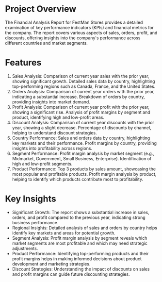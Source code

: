 # Project Overview
The Financial Analysis Report for FestMan Stores provides a detailed examination of key performance indicators (KPIs) and financial metrics for the company. The report covers various aspects of sales, orders, profit, and discounts, offering insights into the company's performance across different countries and market segments.
# Features
1. Sales Analysis:
Comparison of current year sales with the prior year, showing significant growth.
Detailed sales data by country, highlighting top-performing regions such as Canada, France, and the United States.
2. Orders Analysis:
Comparison of current year orders with the prior year, indicating a substantial increase.
Breakdown of orders by country, providing insights into market demand.
3. Profit Analysis:
Comparison of current year profit with the prior year, showing a significant rise.
Analysis of profit margins by segment and product, identifying high and low-profit areas.
4. Discount Analysis:
Comparison of current year discounts with the prior year, showing a slight decrease.
Percentage of discounts by channel, helping to understand discount strategies.
5. Country Performance:
Sales and orders data by country, highlighting key markets and their performance.
Profit margins by country, providing insights into profitability across regions.
6. Segment Performance:
Profit margin analysis by market segment (e.g., Midmarket, Government, Small Business, Enterprise).
Identification of high and low-profit segments.
7. Product Performance:
Top 3 products by sales amount, showcasing the most popular and profitable products.
Profit margin analysis by product, helping to identify which products contribute most to profitability.
# Key Insights
- Significant Growth: The report shows a substantial increase in sales, orders, and profit compared to the previous year, indicating strong business performance.
- Regional Insights: Detailed analysis of sales and orders by country helps identify key markets and areas for potential growth.
- Segment Analysis: Profit margin analysis by segment reveals which market segments are most profitable and which may need strategic adjustments.
- Product Performance: Identifying top-performing products and their profit margins helps in making informed decisions about product development and marketing strategies.
- Discount Strategies: Understanding the impact of discounts on sales and profit margins can guide future discounting strategies.
